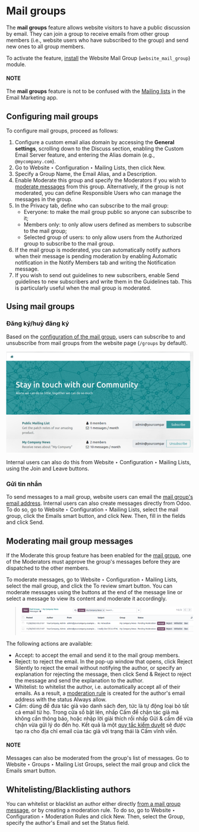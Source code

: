 # Mail groups

The **mail groups** feature allows website visitors to have a public discussion by email. They can
join a group to receive emails from other group members (i.e., website users who have subscribed to
the group) and send new ones to all group members.

To activate the feature, [install](../../general/apps_modules.md#general-install) the Website Mail Group
(`website_mail_group`) module.

#### NOTE
The **mail groups** feature is not to be confused with the
[Mailing lists](../../marketing/email_marketing/mailing_lists.md) in the Email Marketing app.

<a id="website-mailing-lists-configure-groups"></a>

## Configuring mail groups

To configure mail groups, proceed as follows:

1. Configure a custom email alias domain by accessing the **General settings**, scrolling down to
   the Discuss section, enabling the Custom Email Server feature, and
   entering the Alias domain (e.g., `@mycompany.com`).
2. Go to Website ‣ Configuration ‣ Mailing Lists, then click New.
3. Specify a Group Name, the Email Alias, and a Description.
4. Enable Moderate this group and specify the Moderators if you wish to
   [moderate messages](#website-mailing-lists-moderate) from this group. Alternatively, if the
   group is not moderated, you can define Responsible Users who can manage the messages
   in the group.
5. In the Privacy tab, define who can subscribe to the mail group:
   - Everyone: to make the mail group public so anyone can subscribe to it;
   - Members only: to only allow users defined as members to subscribe to the mail group;
   - Selected group of users: to only allow users from the Authorized group
     to subscribe to the mail group.
6. If the mail group is moderated, you can automatically notify authors when their message is
   pending moderation by enabling Automatic notification in the Notify
   Members tab and writing the Notification message.
7. If you wish to send out guidelines to new subscribers, enable Send guidelines to new
   subscribers and write them in the Guidelines tab. This is particularly useful when
   the mail group is moderated.

## Using mail groups

### Đăng ký/huỷ đăng ký

Based on the [configuration of the mail group](#website-mailing-lists-configure-groups),
users can subscribe to and unsubscribe from mail groups from the website page (`/groups` by default).

![Mail group web page.](../../../_images/mail-group-page.png)

Internal users can also do this from Website ‣ Configuration ‣ Mailing Lists,
using the Join and Leave buttons.

### Gửi tin nhắn

To send messages to a mail group, website users can email the [mail group's email address](#website-mailing-lists-configure-groups). Internal users can also create messages directly from
Odoo. To do so, go to Website ‣ Configuration ‣ Mailing Lists, select the mail
group, click the Emails smart button, and click New. Then, fill in the
fields and click Send.

<a id="website-mailing-lists-moderate"></a>

## Moderating mail group messages

If the Moderate this group feature has been enabled for the
[mail group](#website-mailing-lists-configure-groups), one of the Moderators must
approve the group's messages before they are dispatched to the other members.

To moderate messages, go to Website ‣ Configuration ‣ Mailing Lists, select the
mail group, and click the To review smart button. You can moderate messages using the
buttons at the end of the message line or select a message to view its content and moderate it
accordingly.

> ![Moderation buttons in the message line.](../../../_images/mail-group-moderation.png)

The following actions are available:

- Accept: to accept the email and send it to the mail group members.
- Reject: to reject the email. In the pop-up window that opens, click
  Reject Silently to reject the email without notifying the author, or specify an
  explanation for rejecting the message, then click Send & Reject to reject the message
  and send the explanation to the author.
- Whitelist: to whitelist the author, i.e. automatically accept all of their emails. As
  a result, a [moderation rule](#website-mailing-lists-moderate) is created for the author's
  email address with the status Always allow.
- Cấm: dùng để đưa tác giả vào danh sách đen, tức là tự động loại bỏ tất cả email từ họ. Trong cửa sổ bật lên, nhấp Cấm để chặn tác giả mà không cần thông báo, hoặc nhập lời giải thích rồi nhấp Gửi & cấm để vừa chặn vừa gửi lý do đến họ. Kết quả là một [quy tắc kiểm duyệt](#website-mailing-lists-moderate) sẽ được tạo ra cho địa chỉ email của tác giả với trạng thái là Cấm vĩnh viễn.

#### NOTE
Messages can also be moderated from the group's list of messages. Go to Website
‣ Groups ‣ Mailing List Groups, select the mail group and click the Emails smart
button.

<a id="website-mailing-lists-moderation-rules"></a>

## Whitelisting/Blacklisting authors

You can whitelist or blacklist an author either directly [from a mail group message](#website-mailing-lists-moderate), or by creating a moderation rule. To do so, go to
Website ‣ Configuration ‣ Moderation Rules and click New. Then,
select the Group, specify the author's Email and set the Status
field.
